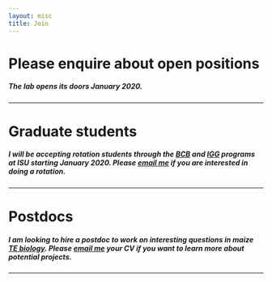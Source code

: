 ```yaml
---
layout: misc
title: Join
---
```



# Please enquire about open positions

##### The lab opens its doors January 2020.

___

# Graduate students

##### I will be accepting rotation students through the [BCB](https://www.bcb.iastate.edu/) and [IGG]( https://www.genetics.iastate.edu/) programs at ISU starting January 2020. Please [email me](/misc/contact/) if you are interested in doing a rotation.

___

# Postdocs

##### I am looking to hire a postdoc to work on interesting questions in maize [TE biology](/projects/). Please [email me](/misc/contact/) your CV if you want to learn more about potential projects.

 
___
